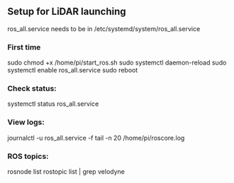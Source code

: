## Setup for LiDAR launching

ros_all.service needs to be in /etc/systemd/system/ros_all.service

### First time 
sudo chmod +x /home/pi/start_ros.sh
sudo systemctl daemon-reload
sudo systemctl enable ros_all.service
sudo reboot

### Check status:

systemctl status ros_all.service

### View logs:

journalctl -u ros_all.service -f
tail -n 20 /home/pi/roscore.log

### ROS topics:

rosnode list
rostopic list | grep velodyne
